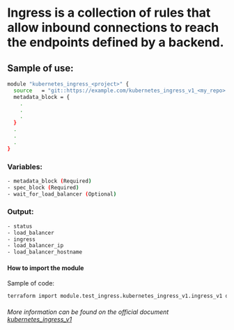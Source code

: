 # Ingress is a collection of rules that allow inbound connections to reach the endpoints defined by a backend.

## Sample of use:

```bash
module "kubernetes_ingress_<project>" {
  source   = "git::https://example.com/kubernetes_ingress_v1_<my_repo>.git"
  metadata_block = {
    .
    .
    .
  }
  .
  .
  .
}
```

### Variables:

```bash
- metadata_block (Required)
- spec_block (Required)
- wait_for_load_balancer (Optional)
```

### Output:

```bash
- status
- load_balancer
- ingress
- load_balancer_ip
- load_balancer_hostname
```

#### How to import the module

Sample of code:

````bash
terraform import module.test_ingress.kubernetes_ingress_v1.ingress_v1 default/example-ingress
````

###### More information can be found on the official document [kubernetes_ingress_v1](https://registry.terraform.io/providers/hashicorp/kubernetes/latest/docs/resources/ingress_v1)